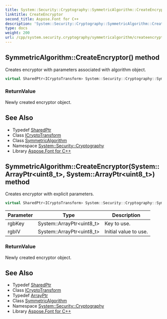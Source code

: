 ```yaml
---
title: System::Security::Cryptography::SymmetricAlgorithm::CreateEncryptor method
linktitle: CreateEncryptor
second_title: Aspose.Font for C++
description: 'System::Security::Cryptography::SymmetricAlgorithm::CreateEncryptor method. Creates encryptor with parameters associated with algorithm object in C++.'
type: docs
weight: 200
url: /cpp/system.security.cryptography/symmetricalgorithm/createencryptor/
---
```

## SymmetricAlgorithm::CreateEncryptor() method


Creates encryptor with parameters associated with algorithm object.

```cpp
virtual SharedPtr<ICryptoTransform> System::Security::Cryptography::SymmetricAlgorithm::CreateEncryptor()
```


### ReturnValue

Newly created encryptor object.

## See Also

* Typedef [SharedPtr](../../../system/sharedptr/)
* Class [ICryptoTransform](../../icryptotransform/)
* Class [SymmetricAlgorithm](../)
* Namespace [System::Security::Cryptography](../../)
* Library [Aspose.Font for C++](../../../)
## SymmetricAlgorithm::CreateEncryptor(System::ArrayPtr\<uint8_t\>, System::ArrayPtr\<uint8_t\>) method


Creates encryptor with explicit parameters.

```cpp
virtual SharedPtr<ICryptoTransform> System::Security::Cryptography::SymmetricAlgorithm::CreateEncryptor(System::ArrayPtr<uint8_t> rgbKey, System::ArrayPtr<uint8_t> rgbIV)=0
```


| Parameter | Type | Description |
| --- | --- | --- |
| rgbKey | System::ArrayPtr\<uint8_t\> | Key to use. |
| rgbIV | System::ArrayPtr\<uint8_t\> | Initial value to use. |

### ReturnValue

Newly created encryptor object.

## See Also

* Typedef [SharedPtr](../../../system/sharedptr/)
* Class [ICryptoTransform](../../icryptotransform/)
* Typedef [ArrayPtr](../../../system/arrayptr/)
* Class [SymmetricAlgorithm](../)
* Namespace [System::Security::Cryptography](../../)
* Library [Aspose.Font for C++](../../../)
